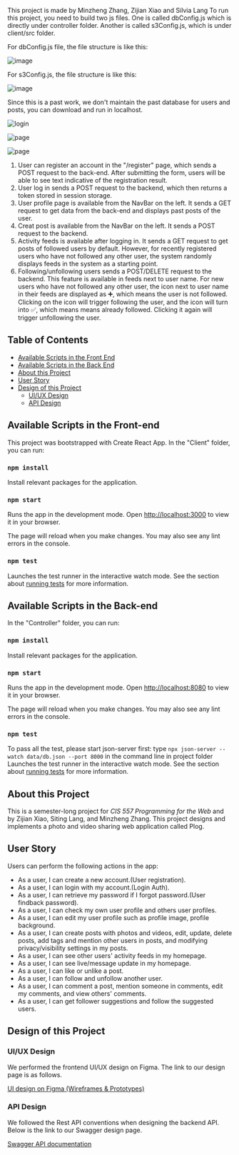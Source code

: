 This project is made by Minzheng Zhang, Zijian Xiao and Silvia Lang
To run this project, you need to build two js files. One is called dbConfig.js which is directly under controller folder.
Another is called s3Config.js, which is under client/src folder. 

For dbConfig.js file, the file structure is like this: 

![image](https://user-images.githubusercontent.com/90017890/205550593-b055ebdf-a98f-44c3-8c67-0b535d6afb12.png)

For s3Config.js, the file structure is like this:

![image](https://user-images.githubusercontent.com/90017890/205550664-8566224f-5e35-4a17-9a5a-bc086586fc4b.png)

Since this is a past work, we don't maintain the past database for users and posts, you can download and run in localhost. 

![login](https://user-images.githubusercontent.com/90017890/236117405-c953deb9-955e-477a-9f34-12612bea6bd5.jpg)

![page](https://user-images.githubusercontent.com/90017890/236117410-ee9bf92f-d06b-4740-adf9-24b734643825.jpg)


![page](https://user-images.githubusercontent.com/90017890/236117452-5bc400eb-97de-45b0-b414-6c26013ab987.jpg)


1. User can register an account in the "/register" page, which sends a POST request to the back-end. After submitting the form, users will be able to see text indicative of the registration result. 
2. User log in sends a POST request to the backend, which then returns a token stored in session storage. 
3. User profile page is available from the NavBar on the left. It sends a GET request to get data from the back-end and displays past posts of the user. 
4. Creat post is available from the NavBar on the left. It sends a POST request to the backend. 
5. Activity feeds is available after logging in. It sends a GET request to get posts of followed users by default. However, for recently registered users who have not followed any other user, the system randomly displays feeds in the system as a starting point. 
6. Following/unfollowing users sends a POST/DELETE request to the backend. This feature is available in feeds next to user name. For new users who have not followed any other user, the icon next to user name in their feeds are displayed as :heavy_plus_sign:, which means the user is not followed. Clicking on the icon will trigger following the user, and the icon will turn into :white_check_mark:, which means means already followed. Clicking it again will trigger unfollowing the user. 



 ## Table of Contents
- [Available Scripts in the Front End](#available-scripts-in-the-front-end)
- [Available Scripts in the Back End](#available-scripts-in-the-back-end)
- [About this Project](#about-this-project)
- [User Story](#user-story)
- [Design of this Project](#design-of-this-project)
  * [UI/UX Design](#ui/ux-design)
  * [API Design](#api-design)

## Available Scripts in the Front-end
This project was bootstrapped with Create React App. In the "Client" folder, you can run:

 ### `npm install`

Install relevant packages for the application.
 
### `npm start`

Runs the app in the development mode.
Open [http://localhost:3000](http://localhost:3000) to view it in your browser.

The page will reload when you make changes.
You may also see any lint errors in the console.

### `npm test`
Launches the test runner in the interactive watch mode.
See the section about [running tests](https://facebook.github.io/create-react-app/docs/running-tests) for more information.

## Available Scripts in the Back-end
In the "Controller" folder, you can run:

 ### `npm install`

Install relevant packages for the application.
 
### `npm start`

Runs the app in the development mode.
Open [http://localhost:8080](http://localhost:3000) to view it in your browser.

The page will reload when you make changes.
You may also see any lint errors in the console.

### `npm test`
To pass all the test, please start json-server first: type `npx json-server --watch data/db.json --port 8000` in the command line in project folder
Launches the test runner in the interactive watch mode.
See the section about [running tests](https://facebook.github.io/create-react-app/docs/running-tests) for more information.


## About this Project
This is a semester-long project for *CIS 557 Programming for the Web* and by Zijian Xiao, Siting Lang, and Minzheng Zhang.
This project designs and implements a photo and video sharing web application called Plog.  

## User Story
Users can perform the following actions in the app:
* As a user, I can create a new account.(User registration).
* As a user, I can login with my account.(Login Auth).
* As a user, I can retrieve my password if I forgot password.(User findback password).
* As a user, I can check my own user profile and others user profiles.
* As a user, I can edit my user profile such as profile image, profile background.
* As a user, I can create posts with photos and videos, edit, update, delete posts, add tags and mention other users in posts, and modifying privacy/visibility settings in my posts. 
* As a user, I can see other users' activity feeds in my homepage.
* As a user, I can see live/message update in my homepage.
* As a user, I can like or unlike a post.
* As a user, I can follow and unfollow another user.
* As a user, I can comment a post, mention someone in comments, edit my comments, and view others' comments.
* As a user, I can get follower suggestions and follow the suggested users.
 




## Design of this Project
### UI/UX Design
We performed the frontend UI/UX design on Figma. The link to our design page is as follows.

[UI design on Figma (Wireframes & Prototypes)](https://www.figma.com/file/f863xzetVuMT30SuBfBEQy/Profile?node-id=0%3A1)

### API Design
We followed the Rest API conventions when designing the backend API. Below is the link to our Swagger design page.

[Swagger API documentation](https://app.swaggerhub.com/apis/KEVIN4977_1/Plog_API/1.0.0#/tags)



